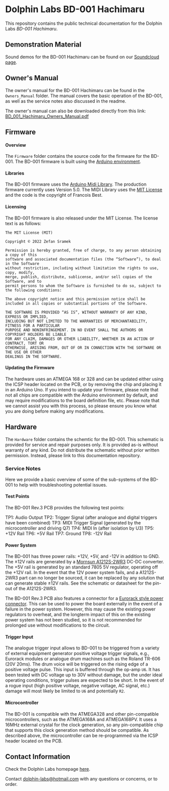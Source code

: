 # Dolphin Labs BD-001 Hachimaru
This repository contains the public technical documentation for the Dolphin Labs _BD-001 Hachimaru_.

## Demonstration Material

Sound demos for the BD-001 Hachimaru can be found on our [Soundcloud page](https://soundcloud.com/dolphin-labs/sets/bd-001-hachimaru-sound-demos).

## Owner's Manual
The owner's manual for the BD-001 Hachimaru can be found in the `Owners_Manual` folder. The manual covers the basic operation of the BD-001, as well as the service notes also discussed in the readme.

The owner's manual can also be downloaded directly from this link: [BD_001_Hachimaru_Owners_Manual.pdf](https://github.com/Dolphin-Labs/BD-001-Hachimaru-Documentation/files/10764055/BD_001_Hachimaru_Owners_Manual.pdf)

## Firmware

#### Overview
The `Firmware` folder contains the source code for the firmware for the BD-001. 
The BD-001 firmware is built using the [Arduino environment](https://www.arduino.cc/).

#### Libraries
The BD-001 firmware uses the [Arduino Midi Library](https://github.com/FortySevenEffects/arduino_midi_library). The production firmware currently uses Version 5.0.
The MIDI Library uses the [MIT License](https://github.com/FortySevenEffects/arduino_midi_library/blob/master/LICENSE) and the code is the copyright of Francois Best.

#### Licensing
The BD-001 firmware is also released under the MIT License. The license text is as follows:

````
The MIT License (MIT)

Copyright © 2022 Zefan Sramek

Permission is hereby granted, free of charge, to any person obtaining a copy of this
software and associated documentation files (the “Software”), to deal in the Software
without restriction, including without limitation the rights to use, copy, modify,
merge, publish, distribute, sublicense, and/or sell copies of the Software, and to
permit persons to whom the Software is furnished to do so, subject to the following conditions:

The above copyright notice and this permission notice shall be
included in all copies or substantial portions of the Software.

THE SOFTWARE IS PROVIDED “AS IS”, WITHOUT WARRANTY OF ANY KIND, EXPRESS OR IMPLIED,
INCLUDING BUT NOT LIMITED TO THE WARRANTIES OF MERCHANTABILITY, FITNESS FOR A PARTICULAR
PURPOSE AND NONINFRINGEMENT. IN NO EVENT SHALL THE AUTHORS OR COPYRIGHT HOLDERS BE LIABLE
FOR ANY CLAIM, DAMAGES OR OTHER LIABILITY, WHETHER IN AN ACTION OF CONTRACT, TORT OR
OTHERWISE, ARISING FROM, OUT OF OR IN CONNECTION WITH THE SOFTWARE OR THE USE OR OTHER
DEALINGS IN THE SOFTWARE.
````

#### Updating the Firmware
The hardware uses an ATMEGA 168 or 328 and can be updated either using the ICSP header located on the PCB, or by removing the chip and placing it in an Arduino Uno. If you intend to update your firmware, please note that not all chips are compatible with the Arduino environment by default, and may require modifications to the board definition file, etc. Please note that we cannot assist you with this process, so please ensure you know what you are doing before making any modifications.

## Hardware
The `Hardware` folder contains the schemtic for the BD-001. This schematic is provided for service and repair purposes only. It is provided as-is without warranty of any kind. Do not distribute the schematic without prior written permission. Instead, please link to this documentation repository.

### Service Notes
Here we provide a basic overview of some of the sub-systems of the BD-001 to help with troubleshooting potential issues.

#### Test Points
The BD-001 Rev.3 PCB provides the following test points:

TP1: Audio Output
TP2: Trigger Signal (after analogue and digital triggers have been combined)
TP3: MIDI Trigger Signal (generated by the microcontroller and driving Q7)
TP4: MIDI In (after isolation by U3)
TP5: +12V Rail
TP6: +5V Rail
TP7: Ground
TP8: -12V Rail

#### Power System
The BD-001 has three power rails: +12V, +5V, and -12V in addition to GND. The ±12V rails are generated by a [Mornsun A1212S-2WR3](https://www.mornsun-power.com/html/pdf/A1212S-2WR3.html) DC-DC converter. The +5V rail is generated by an standard 7805 5V regulator, operating off the +12V rail. In the event that the 12V power system fails, and a A1212S-2WR3 part can no longer be sourced, it can be replaced by any solution that can generate stable ±12V rails. See the schematic or datasheet for the pin-out of the A1212S-2WR3.

The BD-001 Rev.3 PCB also features a connector for a [Eurorack style power connector](https://doepfer.de/a100_man/a100t_e.htm). This can be used to power the board externally in the event of a failure in the power system. However, this may cause the existing power regulators to overheat, and the longterm impact of this on the existing power system has not been studied, so it is not recommended for prolonged use without modifications to the circuit.

#### Trigger Input
The analogue trigger input allows to BD-001 to be triggered from a variety of external equipment generator positive voltage trigger signals, e.g., Eurorack modules or analogue drum machines such as the Roland TR-606 (20V 20ms). The drum voice will be triggered on the rising edge of a positive voltage pulse. This input is buffered through the op-amp `U6`. It has been tested with DC voltage up to 30V without damage, but the under ideal operating conditions, trigger pulses are expected to be short. In the event of a rogue input (high positive voltage, negative voltage, AC signal, etc.) damage will most likely be limited to `U6` and potentially `R2`.

#### Microcontroller
The BD-001 is compatible with the ATMEGA328 and other pin-compatible microcontrollers, such as the ATMEGA168A and ATMEGA168PV. It uses a 16MHz external crystal for the clock generation, so any pin-compatible chip that supports this clock generation method should be compatible. As described above, the microcontroller can be re-programmed via the ICSP header located on the PCB.

## Contact Information
Check the Dolphin Labs homepage [here](www.zefansramek.net/dolphin-labs.php).

Contact dolphin-labs@hotmail.com with any questions or concerns, or to order.








